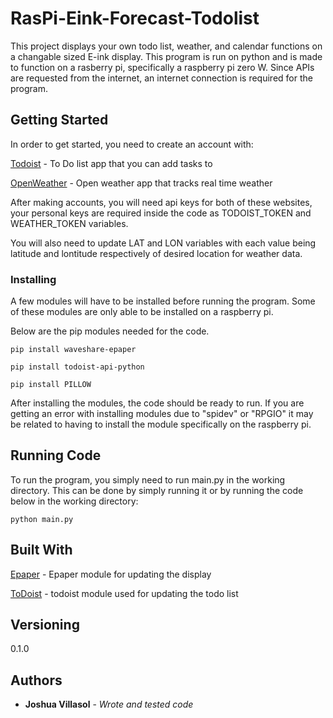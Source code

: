 # RasPi-Eink-Forecast-Todolist
This project displays your own todo list, weather, and calendar functions on a changable sized E-ink display. This program is run on python and is made to function on a rasberry pi, specifically a raspberry pi zero W. Since APIs are requested from the internet, an internet connection is required for the program.

## Getting Started
In order to get started, you need to create an account with:

[Todoist](https://app.todoist.com/) - To Do list app that you can add tasks to

[OpenWeather](https://openweathermap.org/) - Open weather app that tracks real time weather

After making accounts, you will need api keys for both of these websites, your personal keys are required inside the code as TODOIST_TOKEN and WEATHER_TOKEN variables. 

You will also need to update LAT and LON variables with each value being latitude and lontitude respectively of desired location for weather data.

### Installing
A few modules will have to be installed before running the program. Some of these modules are only able to be installed on a raspberry pi.

Below are the pip modules needed for the code.

```
pip install waveshare-epaper

pip install todoist-api-python

pip install PILLOW
```

After installing the modules, the code should be ready to run. If you are getting an error with installing modules due to "spidev" or "RPGIO" it may be related to having to install the module specifically on the raspberry pi.

## Running Code
To run the program, you simply need to run main.py in the working directory. This can be done by simply running it or by running the code below in the working directory:

```
python main.py
```

## Built With
[Epaper](https://github.com/waveshareteam/e-Paper) - Epaper module for updating the display

[ToDoist](https://pypi.org/project/todoist-api-python/) - todoist module used for updating the todo list

## Versioning
0.1.0

## Authors
* **Joshua Villasol** - *Wrote and tested code*